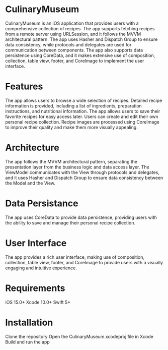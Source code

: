 # CulinaryMuseum

CulinaryMuseum is an iOS application that provides users with a comprehensive collection of recipes. The app supports fetching recipes from a remote server using URLSession, and it follows the MVVM architectural pattern. The app uses Hasher and Dispatch Group to ensure data consistency, while protocols and delegates are used for communication between components. The app also supports data persistence using CoreData, and it makes extensive use of composition, collection, table view, footer, and CoreImage to implement the user interface.

# Features

The app allows users to browse a wide selection of recipes.
Detailed recipe information is provided, including a list of ingredients, preparation instructions, and nutritional information.
The app allows users to save their favorite recipes for easy access later.
Users can create and edit their own personal recipe collection.
Recipe images are processed using CoreImage to improve their quality and make them more visually appealing.

# Architecture

The app follows the MVVM architectural pattern, separating the presentation layer from the business logic and data access layer. The ViewModel communicates with the View through protocols and delegates, and it uses Hasher and Dispatch Group to ensure data consistency between the Model and the View.

# Data Persistance

The app uses CoreData to provide data persistence, providing users with the ability to save and manage their personal recipe collection.

# User Interface

The app provides a rich user interface, making use of composition, collection, table view, footer, and CoreImage to provide users with a visually engaging and intuitive experience.

# Requirements

iOS 15.0+
Xcode 10.0+
Swift 5+

# Installation

Clone the repository
Open the CulinaryMuseum.xcodeproj file in Xcode
Build and run the app
